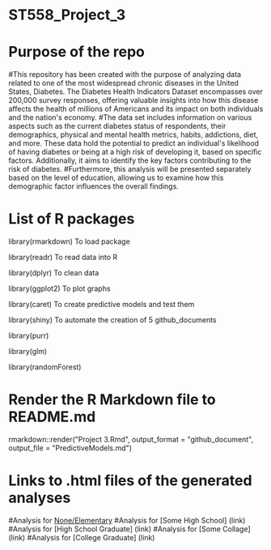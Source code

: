 # ST558_Project_3  


# Purpose of the repo

#This repository has been created with the purpose of analyzing data related to one of the most widespread chronic diseases in the United States, Diabetes. The Diabetes Health Indicators Dataset encompasses over 200,000 survey responses, offering valuable insights into how this disease affects the health of millions of Americans and its impact on both individuals and the nation's economy.
#The data set includes information on various aspects such as the current diabetes status of respondents, their demographics, physical and mental health metrics, habits, addictions, diet, and more. These data hold the potential to predict an individual's likelihood of having diabetes or being at a high risk of developing it, based on specific factors. Additionally, it aims to identify the key factors contributing to the risk of diabetes. 
#Furthermore, this analysis will be presented separately based on the level of education, allowing us to examine how this demographic factor influences the overall findings.

# List of R packages

library(rmarkdown) To load package  

library(readr)     To read data into R  

library(dplyr)      To clean data  

library(ggplot2)   To plot graphs  

library(caret)     To create predictive models and test them  

library(shiny)    To automate the creation of 5 github_documents  

library(purr)    

library(glm)     

library(randomForest)

# Render the R Markdown file to README.md

rmarkdown::render("Project 3.Rmd", output_format = "github_document", output_file = "PredictiveModels.md")

# Links to .html files of the generated analyses

#Analysis for [None/Elementary](link)
#Analysis for [Some High School] (link)
#Analysis for [High School Graduate] (link)
#Analysis for [Some Collage] (link)
#Analysis for [College Graduate] (link)
